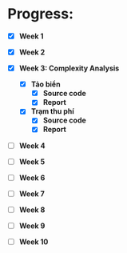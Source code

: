 # Progress: 
- [x] **Week 1** 
- [x] **Week 2** 
- [x] **Week 3: Complexity Analysis** 
  - [x] **Tảo biển**
    - [x] **Source code**
    - [x] **Report**
  - [x] **Trạm thu phí**
    - [x] **Source code**
    - [x] **Report**
- [ ] **Week 4** 
- [ ] **Week 5** 
- [ ] **Week 6** 
- [ ] **Week 7** 
- [ ] **Week 8** 
- [ ] **Week 9** 
- [ ] **Week 10** 
  
  
